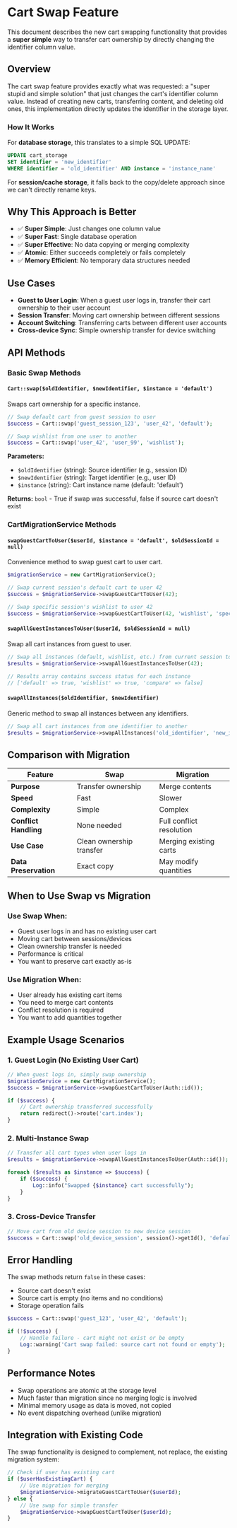 # Cart Swap Feature

This document describes the new cart swapping functionality that provides a **super simple** way to transfer cart ownership by directly changing the identifier column value.

## Overview

The cart swap feature provides exactly what was requested: a "super stupid and simple solution" that just changes the cart's identifier column value. Instead of creating new carts, transferring content, and deleting old ones, this implementation directly updates the identifier in the storage layer.

### How It Works

For **database storage**, this translates to a simple SQL UPDATE:
```sql
UPDATE cart_storage 
SET identifier = 'new_identifier' 
WHERE identifier = 'old_identifier' AND instance = 'instance_name'
```

For **session/cache storage**, it falls back to the copy/delete approach since we can't directly rename keys.

## Why This Approach is Better

- ✅ **Super Simple**: Just changes one column value
- ✅ **Super Fast**: Single database operation  
- ✅ **Super Effective**: No data copying or merging complexity
- ✅ **Atomic**: Either succeeds completely or fails completely
- ✅ **Memory Efficient**: No temporary data structures needed

## Use Cases

- **Guest to User Login**: When a guest user logs in, transfer their cart ownership to their user account
- **Session Transfer**: Moving cart ownership between different sessions
- **Account Switching**: Transferring carts between different user accounts
- **Cross-device Sync**: Simple ownership transfer for device switching

## API Methods

### Basic Swap Methods

#### `Cart::swap($oldIdentifier, $newIdentifier, $instance = 'default')`

Swaps cart ownership for a specific instance.

```php
// Swap default cart from guest session to user
$success = Cart::swap('guest_session_123', 'user_42', 'default');

// Swap wishlist from one user to another
$success = Cart::swap('user_42', 'user_99', 'wishlist');
```

**Parameters:**
- `$oldIdentifier` (string): Source identifier (e.g., session ID)
- `$newIdentifier` (string): Target identifier (e.g., user ID)  
- `$instance` (string): Cart instance name (default: 'default')

**Returns:** `bool` - True if swap was successful, false if source cart doesn't exist

### CartMigrationService Methods

#### `swapGuestCartToUser($userId, $instance = 'default', $oldSessionId = null)`

Convenience method to swap guest cart to user cart.

```php
$migrationService = new CartMigrationService();

// Swap current session's default cart to user 42
$success = $migrationService->swapGuestCartToUser(42);

// Swap specific session's wishlist to user 42
$success = $migrationService->swapGuestCartToUser(42, 'wishlist', 'specific_session_id');
```

#### `swapAllGuestInstancesToUser($userId, $oldSessionId = null)`

Swap all cart instances from guest to user.

```php
// Swap all instances (default, wishlist, etc.) from current session to user 42
$results = $migrationService->swapAllGuestInstancesToUser(42);

// Results array contains success status for each instance
// ['default' => true, 'wishlist' => true, 'compare' => false]
```

#### `swapAllInstances($oldIdentifier, $newIdentifier)`

Generic method to swap all instances between any identifiers.

```php
// Swap all cart instances from one identifier to another
$results = $migrationService->swapAllInstances('old_identifier', 'new_identifier');
```

## Comparison with Migration

| Feature | Swap | Migration |
|---------|------|-----------|
| **Purpose** | Transfer ownership | Merge contents |
| **Speed** | Fast | Slower |
| **Complexity** | Simple | Complex |
| **Conflict Handling** | None needed | Full conflict resolution |
| **Use Case** | Clean ownership transfer | Merging existing carts |
| **Data Preservation** | Exact copy | May modify quantities |

## When to Use Swap vs Migration

### Use Swap When:
- Guest user logs in and has no existing user cart
- Moving cart between sessions/devices
- Clean ownership transfer is needed
- Performance is critical
- You want to preserve cart exactly as-is

### Use Migration When:
- User already has existing cart items
- You need to merge cart contents
- Conflict resolution is required
- You want to add quantities together

## Example Usage Scenarios

### 1. Guest Login (No Existing User Cart)

```php
// When guest logs in, simply swap ownership
$migrationService = new CartMigrationService();
$success = $migrationService->swapGuestCartToUser(Auth::id());

if ($success) {
    // Cart ownership transferred successfully
    return redirect()->route('cart.index');
}
```

### 2. Multi-Instance Swap

```php
// Transfer all cart types when user logs in
$results = $migrationService->swapAllGuestInstancesToUser(Auth::id());

foreach ($results as $instance => $success) {
    if ($success) {
        Log::info("Swapped {$instance} cart successfully");
    }
}
```

### 3. Cross-Device Transfer

```php
// Move cart from old device session to new device session
$success = Cart::swap('old_device_session', session()->getId(), 'default');
```

## Error Handling

The swap methods return `false` in these cases:
- Source cart doesn't exist
- Source cart is empty (no items and no conditions)
- Storage operation fails

```php
$success = Cart::swap('guest_123', 'user_42', 'default');

if (!$success) {
    // Handle failure - cart might not exist or be empty
    Log::warning('Cart swap failed: source cart not found or empty');
}
```

## Performance Notes

- Swap operations are atomic at the storage level
- Much faster than migration since no merging logic is involved
- Minimal memory usage as data is moved, not copied
- No event dispatching overhead (unlike migration)

## Integration with Existing Code

The swap functionality is designed to complement, not replace, the existing migration system:

```php
// Check if user has existing cart
if ($userHasExistingCart) {
    // Use migration for merging
    $migrationService->migrateGuestCartToUser($userId);
} else {
    // Use swap for simple transfer
    $migrationService->swapGuestCartToUser($userId);
}
```